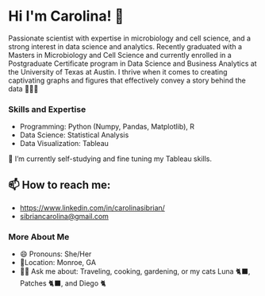 # Hi I'm Carolina! 👋

Passionate scientist with expertise in microbiology and cell science, and a strong interest in data science and analytics. Recently graduated with a Masters in Microbiology and Cell Science and currently enrolled in a Postgraduate Certificate program in Data Science and Business Analytics at the University of Texas at Austin. 
I thrive when it comes to creating captivating graphs and figures that effectively convey a story behind the data 👩🏻‍💻

### Skills and Expertise
- Programming: Python (Numpy, Pandas, Matplotlib), R
- Data Science: Statistical Analysis
- Data Visualization: Tableau 

🌱 I’m currently self-studying and fine tuning my Tableau skills.

## 📫 How to reach me: 
- https://www.linkedin.com/in/carolinasibrian/
- sibriancarolina@gmail.com 

### More About Me
- 😄 Pronouns: She/Her
- 📍Location: Monroe, GA
- 🙋‍♀️ Ask me about: Traveling, cooking, gardening, or my cats Luna 🐈‍⬛, Patches 🐈‍⬛, and Diego 🐈
